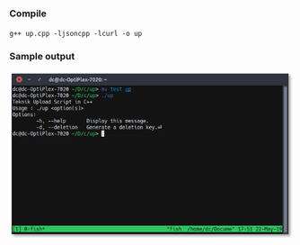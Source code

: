 ### Compile
`g++ up.cpp -ljsoncpp -lcurl -o up`

### Sample output
![ss](https://github.com/zerdnem/up/blob/master/ss.png)
